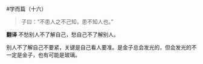 #学而篇（十六）

>子曰：“不患人之不己知，患不知人也。”

**翻译**
不愁别人不了解自己，愁自己不了解别人。

别人不了解自己不要紧，关键是自己看人要准。是金子总会发光的，但会发光的不一定是金子，也有可能是玻璃。
